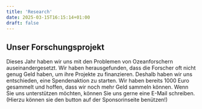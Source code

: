 ```yaml
---
title: 'Research'
date: 2025-03-15T16:15:14+01:00
draft: false
---
```


## Unser Forschungsprojekt

Dieses Jahr haben wir uns mit den Problemen von Ozeanforschern auseinandergesetzt. Wir haben herausgefunden, dass die Forscher oft nicht genug Geld haben, um ihre Projekte zu finanzieren. Deshalb haben wir uns entschieden, eine Spendenaktion zu starten. Wir haben bereits 1000 Euro gesammelt und hoffen, dass wir noch mehr Geld sammeln können. Wenn Sie uns unterstützen möchten, können Sie uns gerne eine E-Mail schreiben. (Hierzu können sie den button auf der Sponsorinseite benützen!)
